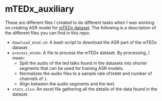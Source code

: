 # mTEDx_auxiliary

These are different files I created to do different tasks when I was working on creating ASR model for [mTEDx dataset](http://www.openslr.org/100). The following is a description of the different files you can find in this repo:

- `download_mted.sh`: A bash script to download the ASR part of the mTEDx dataset.
- `process_mtedx`: A file to process the mTEDx dataset. By processing, I mean:
    - Split the audio of the ted talks found in the datasets into shorter segments that can be used for training ASR models.
    - Normalizes the audio files to a sample rate of`16000` and number of channels of `1`.
    - Align between the audio segments and the text.
- `stats.xlsx`: An excel file gathering all the details of the data found in the dataset.


